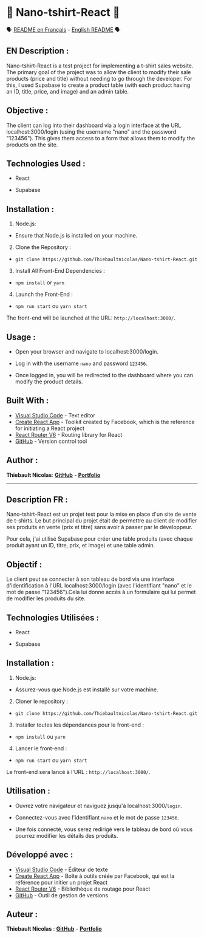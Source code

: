 # 👕 Nano-tshirt-React 👕

🗣️ <a href="#description-fr-">README en Français</a> - <a href="#en-description">English README</a> 🗣️

## EN Description :

Nano-tshirt-React is a test project for implementing a t-shirt sales website. The primary goal of the project was to allow the client to modify their sale products (price and title) without needing to go through the developer. For this, I used Supabase to create a product table (with each product having an ID, title, price, and image) and an admin table.

## Objective :

The client can log into their dashboard via a login interface at the URL localhost:3000/login (using the username "nano" and the password "123456"). This gives them access to a form that allows them to modify the products on the site.

## Technologies Used :

-  React

-  Supabase

## Installation :

1. Node.js:

-   Ensure that Node.js is installed on your machine.

2. Clone the Repository :

-   `git clone https://github.com/Thiebaultnicolas/Nano-tshirt-React.git`

3. Install All Front-End Dependencies :

-   `npm install` or `yarn`

4. Launch the Front-End :

-   `npm run start` ou `yarn start`

The front-end will be launched at the URL:
`http://localhost:3000/`.

## Usage : 

-  Open your browser and navigate to localhost:3000/login. 

-  Log in with the username ```nano``` and password ```123456```. 

-  Once logged in, you will be redirected to the dashboard where you can modify the product details.

## Built With :

-   [Visual Studio Code](https://code.visualstudio.com/) - Text editor
-   [Create React App](https://create-react-app.dev/) - Toolkit created by Facebook, which is the reference for initiating a React project
-   [React Router V6](https://reactrouter.com/) - Routing library for React
-   [GitHub](https://github.com/) - Version control tool


## Author :

**Thiebault Nicolas**: [**GitHub**](https://github.com/Thiebaultnicolas) - [**Portfolio**](https://thiebault-nicolas.fr/)

---

## Description FR :

Nano-tshirt-React est un projet test pour la mise en place d'un site de vente de t-shirts. Le but principal du projet était de permettre au client de modifier ses produits en vente (prix et titre) sans avoir à passer par le développeur. 

Pour cela, j'ai utilisé Supabase pour créer une table produits (avec chaque produit ayant un ID, titre, prix, et image) et une table admin.

## Objectif : 

Le client peut se connecter à son tableau de bord via une interface d'identification à l'URL localhost:3000/login (avec l'identifiant "nano" et le mot de passe "123456").Cela lui donne accès à un formulaire qui lui permet de modifier les produits du site.

## Technologies Utilisées :

-  React

-  Supabase

## Installation :

1. Node.js:

-   Assurez-vous que Node.js est installé sur votre machine.

2. Cloner le repository :

-   `git clone https://github.com/Thiebaultnicolas/Nano-tshirt-React.git`

3. Installer toutes les dépendances pour le front-end :

-   `npm install` ou `yarn`

4. Lancer le front-end :

-   `npm run start` ou `yarn start`

Le front-end sera lancé à l'URL :
`http://localhost:3000/`.


## Utilisation : 

-  Ouvrez votre navigateur et naviguez jusqu'à localhost:3000/```login```.

-  Connectez-vous avec l'identifiant ```nano``` et le mot de passe ```123456```. 

-  Une fois connecté, vous serez redirigé vers le tableau de bord où vous pourrez modifier les détails des produits.

## Développé avec :

-   [Visual Studio Code](https://code.visualstudio.com/) - Éditeur de texte
-   [Create React App](https://create-react-app.dev/) - Boîte à outils créée par Facebook, qui est la référence pour initier un projet React
-   [React Router V6](https://reactrouter.com/) - Bibliothèque de routage pour React
-   [GitHub](https://github.com/) - Outil de gestion de versions


## Auteur :

**Thiebault Nicolas** : [**GitHub**](https://github.com/Thiebaultnicolas) - [**Portfolio**](https://thiebault-nicolas.fr/)

